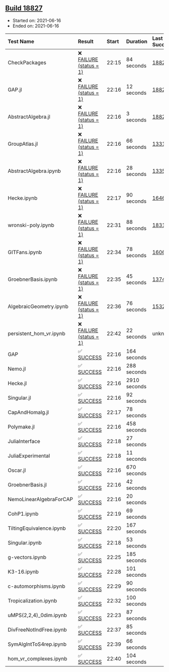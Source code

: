 ## [Build 18827](https://oscarci.mathematik.uni-kl.de/job/oscar/18827/)

* Started on: 2021-06-16
* Ended on: 2021-06-16

| Test Name    | Result | Start | Duration | Last Success | First Failure |
|:-------------|:-------|:------|:---------|:-------------|:--------------|
| CheckPackages | ❌ [FAILURE (status = 1)](https://oscarci.mathematik.uni-kl.de/job/oscar/18827/artifact/logs/build-18827/CheckPackages.log) | 22:15 | 84 seconds | [18822](https://oscarci.mathematik.uni-kl.de/job/oscar/18822/) | [18823](https://oscarci.mathematik.uni-kl.de/job/oscar/18823/) |
| GAP.jl | ❌ [FAILURE (status = 1)](https://oscarci.mathematik.uni-kl.de/job/oscar/18827/artifact/logs/build-18827/GAP.jl.log) | 22:16 | 12 seconds | [18826](https://oscarci.mathematik.uni-kl.de/job/oscar/18826/) | [18827](https://oscarci.mathematik.uni-kl.de/job/oscar/18827/) |
| AbstractAlgebra.jl | ❌ [FAILURE (status = 1)](https://oscarci.mathematik.uni-kl.de/job/oscar/18827/artifact/logs/build-18827/AbstractAlgebra.jl.log) | 22:16 | 3 seconds | [18822](https://oscarci.mathematik.uni-kl.de/job/oscar/18822/) | [18823](https://oscarci.mathematik.uni-kl.de/job/oscar/18823/) |
| GroupAtlas.jl | ❌ [FAILURE (status = 1)](https://oscarci.mathematik.uni-kl.de/job/oscar/18827/artifact/logs/build-18827/GroupAtlas.jl.log) | 22:16 | 66 seconds | [13311](https://oscarci.mathematik.uni-kl.de/job/oscar/13311/) | [13312](https://oscarci.mathematik.uni-kl.de/job/oscar/13312/) |
| AbstractAlgebra.ipynb | ❌ [FAILURE (status = 1)](https://oscarci.mathematik.uni-kl.de/job/oscar/18827/artifact/logs/build-18827/AbstractAlgebra.ipynb.log) | 22:16 | 28 seconds | [13355](https://oscarci.mathematik.uni-kl.de/job/oscar/13355/) | [13356](https://oscarci.mathematik.uni-kl.de/job/oscar/13356/) |
| Hecke.ipynb | ❌ [FAILURE (status = 1)](https://oscarci.mathematik.uni-kl.de/job/oscar/18827/artifact/logs/build-18827/Hecke.ipynb.log) | 22:17 | 90 seconds | [16463](https://oscarci.mathematik.uni-kl.de/job/oscar/16463/) | [16464](https://oscarci.mathematik.uni-kl.de/job/oscar/16464/) |
| wronski-poly.ipynb | ❌ [FAILURE (status = 1)](https://oscarci.mathematik.uni-kl.de/job/oscar/18827/artifact/logs/build-18827/wronski-poly.ipynb.log) | 22:31 | 88 seconds | [18314](https://oscarci.mathematik.uni-kl.de/job/oscar/18314/) | [18315](https://oscarci.mathematik.uni-kl.de/job/oscar/18315/) |
| GITFans.ipynb | ❌ [FAILURE (status = 1)](https://oscarci.mathematik.uni-kl.de/job/oscar/18827/artifact/logs/build-18827/GITFans.ipynb.log) | 22:34 | 78 seconds | [16068](https://oscarci.mathematik.uni-kl.de/job/oscar/16068/) | [16069](https://oscarci.mathematik.uni-kl.de/job/oscar/16069/) |
| GroebnerBasis.ipynb | ❌ [FAILURE (status = 1)](https://oscarci.mathematik.uni-kl.de/job/oscar/18827/artifact/logs/build-18827/GroebnerBasis.ipynb.log) | 22:35 | 45 seconds | [13748](https://oscarci.mathematik.uni-kl.de/job/oscar/13748/) | [13749](https://oscarci.mathematik.uni-kl.de/job/oscar/13749/) |
| AlgebraicGeometry.ipynb | ❌ [FAILURE (status = 1)](https://oscarci.mathematik.uni-kl.de/job/oscar/18827/artifact/logs/build-18827/AlgebraicGeometry.ipynb.log) | 22:36 | 76 seconds | [15322](https://oscarci.mathematik.uni-kl.de/job/oscar/15322/) | [15323](https://oscarci.mathematik.uni-kl.de/job/oscar/15323/) |
| persistent_hom_vr.ipynb | ❌ [FAILURE (status = 1)](https://oscarci.mathematik.uni-kl.de/job/oscar/18827/artifact/logs/build-18827/persistent_hom_vr.ipynb.log) | 22:42 | 22 seconds | unknown | unknown |
| GAP | ✅ [SUCCESS](https://oscarci.mathematik.uni-kl.de/job/oscar/18827/artifact/logs/build-18827/GAP.log) | 22:16 | 164 seconds |  |  |
| Nemo.jl | ✅ [SUCCESS](https://oscarci.mathematik.uni-kl.de/job/oscar/18827/artifact/logs/build-18827/Nemo.jl.log) | 22:16 | 288 seconds |  |  |
| Hecke.jl | ✅ [SUCCESS](https://oscarci.mathematik.uni-kl.de/job/oscar/18827/artifact/logs/build-18827/Hecke.jl.log) | 22:16 | 2910 seconds |  |  |
| Singular.jl | ✅ [SUCCESS](https://oscarci.mathematik.uni-kl.de/job/oscar/18827/artifact/logs/build-18827/Singular.jl.log) | 22:16 | 92 seconds |  |  |
| CapAndHomalg.jl | ✅ [SUCCESS](https://oscarci.mathematik.uni-kl.de/job/oscar/18827/artifact/logs/build-18827/CapAndHomalg.jl.log) | 22:17 | 78 seconds |  |  |
| Polymake.jl | ✅ [SUCCESS](https://oscarci.mathematik.uni-kl.de/job/oscar/18827/artifact/logs/build-18827/Polymake.jl.log) | 22:16 | 458 seconds |  |  |
| JuliaInterface | ✅ [SUCCESS](https://oscarci.mathematik.uni-kl.de/job/oscar/18827/artifact/logs/build-18827/JuliaInterface.log) | 22:18 | 27 seconds |  |  |
| JuliaExperimental | ✅ [SUCCESS](https://oscarci.mathematik.uni-kl.de/job/oscar/18827/artifact/logs/build-18827/JuliaExperimental.log) | 22:18 | 11 seconds |  |  |
| Oscar.jl | ✅ [SUCCESS](https://oscarci.mathematik.uni-kl.de/job/oscar/18827/artifact/logs/build-18827/Oscar.jl.log) | 22:16 | 670 seconds |  |  |
| GroebnerBasis.jl | ✅ [SUCCESS](https://oscarci.mathematik.uni-kl.de/job/oscar/18827/artifact/logs/build-18827/GroebnerBasis.jl.log) | 22:16 | 42 seconds |  |  |
| NemoLinearAlgebraForCAP | ✅ [SUCCESS](https://oscarci.mathematik.uni-kl.de/job/oscar/18827/artifact/logs/build-18827/NemoLinearAlgebraForCAP.log) | 22:16 | 20 seconds |  |  |
| CohP1.ipynb | ✅ [SUCCESS](https://oscarci.mathematik.uni-kl.de/job/oscar/18827/artifact/logs/build-18827/CohP1.ipynb.log) | 22:19 | 69 seconds |  |  |
| TiltingEquivalence.ipynb | ✅ [SUCCESS](https://oscarci.mathematik.uni-kl.de/job/oscar/18827/artifact/logs/build-18827/TiltingEquivalence.ipynb.log) | 22:20 | 167 seconds |  |  |
| Singular.ipynb | ✅ [SUCCESS](https://oscarci.mathematik.uni-kl.de/job/oscar/18827/artifact/logs/build-18827/Singular.ipynb.log) | 22:18 | 53 seconds |  |  |
| g-vectors.ipynb | ✅ [SUCCESS](https://oscarci.mathematik.uni-kl.de/job/oscar/18827/artifact/logs/build-18827/g-vectors.ipynb.log) | 22:25 | 185 seconds |  |  |
| K3-16.ipynb | ✅ [SUCCESS](https://oscarci.mathematik.uni-kl.de/job/oscar/18827/artifact/logs/build-18827/K3-16.ipynb.log) | 22:28 | 101 seconds |  |  |
| c-automorphisms.ipynb | ✅ [SUCCESS](https://oscarci.mathematik.uni-kl.de/job/oscar/18827/artifact/logs/build-18827/c-automorphisms.ipynb.log) | 22:29 | 90 seconds |  |  |
| Tropicalization.ipynb | ✅ [SUCCESS](https://oscarci.mathematik.uni-kl.de/job/oscar/18827/artifact/logs/build-18827/Tropicalization.ipynb.log) | 22:32 | 100 seconds |  |  |
| uMPS(2,2,4)_0dim.ipynb | ✅ [SUCCESS](https://oscarci.mathematik.uni-kl.de/job/oscar/18827/artifact/logs/build-18827/uMPS-2-2-4-_0dim.ipynb.log) | 22:23 | 87 seconds |  |  |
| DivFreeNotIndFree.ipynb | ✅ [SUCCESS](https://oscarci.mathematik.uni-kl.de/job/oscar/18827/artifact/logs/build-18827/DivFreeNotIndFree.ipynb.log) | 22:37 | 85 seconds |  |  |
| SymAlgIntToS4rep.ipynb | ✅ [SUCCESS](https://oscarci.mathematik.uni-kl.de/job/oscar/18827/artifact/logs/build-18827/SymAlgIntToS4rep.ipynb.log) | 22:39 | 66 seconds |  |  |
| hom_vr_complexes.ipynb | ✅ [SUCCESS](https://oscarci.mathematik.uni-kl.de/job/oscar/18827/artifact/logs/build-18827/hom_vr_complexes.ipynb.log) | 22:40 | 104 seconds |  |  |
